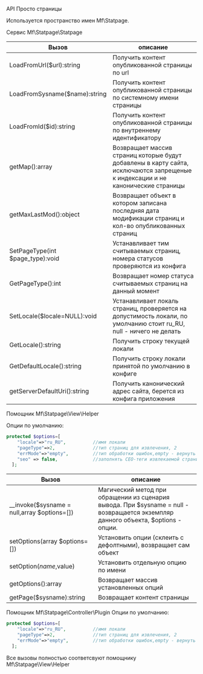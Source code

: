 API Просто страницы

Используется пространство имен Mf\Statpage.


Сервис Mf\Statpage\Statpage

Вызов | описание
------|--------------
LoadFromUrl($url):string | Получить контент опубликованной страницы по url
 LoadFromSysname($name):string | Получить контент опубликованной страницы по системному имени страницы
 LoadFromId($id):string | Получить контент опубликованной страницы по внутреннему идентификатору
 getMap():array | Возвращает массив страниц которые будут добавлены в карту сайта, исключаются запрещеные к индексации и не канонические страницы
 getMaxLastMod():object | Возвращает объект в котором записана последняя дата модификации страниц и кол-во опубликованных страниц
 SetPageType(int $page_type):void | Устанавливает тим считываемых страниц, номера статусов проверяются из конфига
 GetPageType():int | Возвращает номер статуса считываемых страниц на данный момент
 SetLocale($locale=NULL):void | Устанавливает локаль страниц, проверяется на допустимость локали, по умолчанию стоит ru_RU, null - ничего не делать
 GetLocale():string | Получить строку текущей локали
 GetDefaultLocale():string | Получить строку локали принятой по умолчанию в конфиге
 getServerDefaultUri():string | Получить канонический адрес сайта, берется из конфига приложения
 
Помощник Mf\Statpage\View\Helper

Опции по умолчанию:
```php
protected $options=[
    "locale"=>"ru_RU",			//имя локали
    "pageType"=>2,				//тип страниц для извлечения, 2
    "errMode"=>"empty",			//тип обработки ошибок,empty - вернуть "" (по умолчанию), exception - исключение
    "seo" => false,             //заполнять СЕО-теги извлекаемой страницы, по умолчанию false (нет)
  ];
```
Вызов | описание
------|--------------
__invoke($sysname = null,array $options=[]) | Магический метод при обращении из сценария вывода. При $sysname = null - возвращается экземпляр данного объекта, $options - опции. 
setOptions(array $options=[]) | Установить опции (склеить с дефолтными), возвращает сам объект
setOption($name,$value) | Установить отдельную опцию по имени
getOptions():array | Возвращает массив установленных опций
getPage($sysname):string | Возвращает контент страницы

Помощник Mf\Statpage\Controller\Plugin
Опции по умолчанию:
```php
protected $options=[
    "locale"=>"ru_RU",			//имя локали
    "pageType"=>2,				//тип страниц для извлечения, 2
    "errMode"=>"empty",			//тип обработки ошибок,empty - вернуть "" (по умолчанию), exception - исключение
  ];
```
Все вызовы полностью соответсвуют помощнику Mf\Statpage\View\Helper


